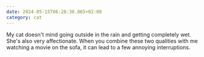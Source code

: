 ```yaml
---
date: 2024-05-15T06:28:38.065+02:00
category: cat
---
```


My cat doesn't mind going outside in the rain and getting completely wet. She's also very affectionate. When you combine these two qualities with me watching a movie on the sofa, it can lead to a few annoying interruptions.
